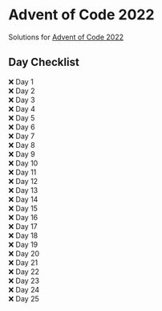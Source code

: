 # Advent of Code 2022

Solutions for [Advent of Code 2022](https://adventofcode.com/)

## Day Checklist

:x: Day 1\
:x: Day 2\
:x: Day 3\
:x: Day 4\
:x: Day 5\
:x: Day 6\
:x: Day 7\
:x: Day 8\
:x: Day 9\
:x: Day 10\
:x: Day 11\
:x: Day 12\
:x: Day 13\
:x: Day 14\
:x: Day 15\
:x: Day 16\
:x: Day 17\
:x: Day 18\
:x: Day 19\
:x: Day 20\
:x: Day 21\
:x: Day 22\
:x: Day 23\
:x: Day 24\
:x: Day 25
